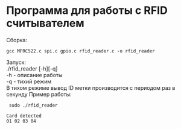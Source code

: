 # Программа для работы с RFID считывателем

Сборка:  
``` 
gcc MFRC522.c spi.c gpio.c rfid_reader.c -o rfid_reader   
```  
Запуск:  
./rfid_reader [-h][-q]  
-h - описание работы  
-q - тихий режим  
В тихом режиме вывод ID метки производится с периодом раз в секунду
Пример работы: 
```   
 sudo ./rfid_reader
```  
```
Card detected
01 02 03 04
```
